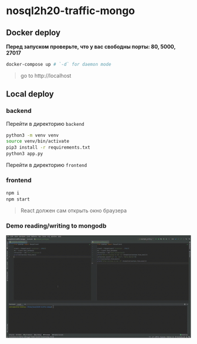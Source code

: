 # nosql2h20-traffic-mongo

## Docker deploy

**Перед запуском проверьте, что у вас свободны порты: 80, 5000, 27017**

```bash
docker-compose up # `-d` for daemon mode
```

> go to http://localhost

## Local deploy

### backend

Перейти в директорию `backend`

```bash
python3 -m venv venv 
source venv/bin/activate
pip3 install -r requirements.txt
python3 app.py
```

Перейти в директорию `frontend`

### frontend

```bash
npm i
npm start
```

> React должен сам открыть окно браузера


### Demo reading/writing to mongodb
![Demo](https://github.com/moevm/nosql2h20-traffic-mongo/blob/master/docs/media/output.gif?raw=true)

